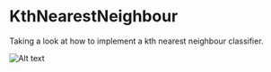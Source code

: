 # KthNearestNeighbour
Taking a look at how to implement a kth nearest neighbour classifier.

![Alt text](./Predictions.jpg?raw=true "Plot of training set and predictions (lighter == correct prediction, darker== incorrect")

